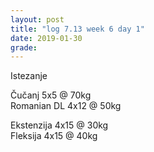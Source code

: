 ```yaml
---
layout: post
title: "log 7.13 week 6 day 1"
date: 2019-01-30
grade:
---
```


Istezanje

Čučanj 5x5 @ 70kg      
Romanian DL 4x12 @ 50kg  

Ekstenzija 4x15 @ 30kg    
Fleksija 4x15 @ 40kg  
